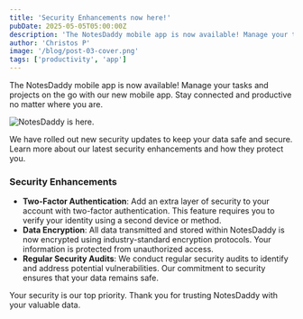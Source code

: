 ```yaml
---
title: 'Security Enhancements now here!'
pubDate: 2025-05-05T05:00:00Z
description: 'The NotesDaddy mobile app is now available! Manage your tasks and projects on the go with our new mobile app. Stay connected and productive no matter where you are.'
author: 'Christos P'
image: '/blog/post-03-cover.png'
tags: ['productivity', 'app']
---
```


The NotesDaddy mobile app is now available! Manage your tasks and projects on the go with our new mobile app. Stay connected and productive no matter where you are.

![NotesDaddy is here.](/blog/post-03.png)

We have rolled out new security updates to keep your data safe and secure. Learn more about our latest security enhancements and how they protect you.

### Security Enhancements

- **Two-Factor Authentication**: Add an extra layer of security to your account with two-factor authentication. This feature requires you to verify your identity using a second device or method.
- **Data Encryption**: All data transmitted and stored within NotesDaddy is now encrypted using industry-standard encryption protocols. Your information is protected from unauthorized access.
- **Regular Security Audits**: We conduct regular security audits to identify and address potential vulnerabilities. Our commitment to security ensures that your data remains safe.

Your security is our top priority. Thank you for trusting NotesDaddy with your valuable data.
